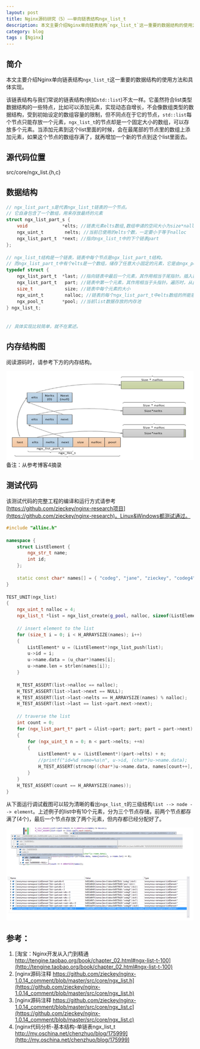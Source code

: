 ```yaml
---
layout: post
title: Nginx源码研究（5）——单向链表结构ngx_list_t
description: 本文主要介绍Nginx单向链表结构`ngx_list_t`这一重要的数据结构的使用方法和具体实现。`ngx_list_t`的节点却是一个固定大小的数组，可以存放多个元素。
category: blog
tags : [Nginx]
---
```


## 简介

本文主要介绍Nginx单向链表结构`ngx_list_t`这一重要的数据结构的使用方法和具体实现。

该链表结构与我们常说的链表结构(例如`std::list`)不太一样。它虽然符合list类型数据结构的一些特点，比如可以添加元素，实现动态自增长，不会像数组类型的数据结构，受到初始设定的数组容量的限制，但不同点在于它的节点，`std::list`每个节点只能存放一个元素，`ngx_list_t`的节点却是一个固定大小的数组，可以存放多个元素。当添加元素到这个list里面的时候，会在最尾部的节点里的数组上添加元素，如果这个节点的数组存满了，就再增加一个新的节点到这个list里面去。

## 源代码位置

src/core/ngx_list.{h,c}

## 数据结构 

```C
// ngx_list_part_s是代表ngx_list_t链表的一个节点。
// 它自身包含了一个数组，用来存放最终的元素
struct ngx_list_part_s {
    void             *elts; //链表元素elts数组,数组申请的空间大小为size*nalloc
    ngx_uint_t        nelts; //当前已使用的elts个数，一定要小于等于nalloc
    ngx_list_part_t  *next; //指向ngx_list_t中的下个链表part
};

// ngx_list_t结构是一个链表，链表中每个节点是ngx_list_part_t结构。
// 而ngx_list_part_t中有个elts是一个数组，储存了任意大小固定的元素，它是由ngx_pool_t分配的连续空间
typedef struct {
    ngx_list_part_t  *last; //指向链表中最后一个元素，其作用相当于尾指针。插入新的节点时，从此开始。
    ngx_list_part_t   part; //链表中第一个元素，其作用相当于头指针。遍历时，从此开始。
    size_t            size; //链表中每个元素的大小
    ngx_uint_t        nalloc; //链表的每个ngx_list_part_t中elts数组的所能容纳的最大元素个数
    ngx_pool_t       *pool; //当前list数据存放的内存池
} ngx_list_t;


// 具体实现比较简单，就不在累述。

```

## 内存结构图

阅读源码时，请参考下方的内存结构。

[![](/images/githubpages/nginx/ngx_list_t.png)](/images/githubpages/nginx/ngx_list_t.png)
备注：从参考博客4摘录


## 测试代码

该测试代码的完整工程的编译和运行方式请参考 [https://github.com/zieckey/nginx-research项目](https://github.com/zieckey/nginx-research)。Linux&Windows都测试通过。

```C++
#include "allinc.h"

namespace {
    struct ListElement {
        ngx_str_t name;
        int id;
    };

    static const char* names[] = { "codeg", "jane", "zieckey", "codeg4", "codeg5", "codeg6", "codeg7", "codeg8", "codeg9", "codeg10" };
}

TEST_UNIT(ngx_list)
{
    ngx_uint_t nalloc = 4;
    ngx_list_t *list = ngx_list_create(g_pool, nalloc, sizeof(ListElement));

    // insert element to the list
    for (size_t i = 0; i < H_ARRAYSIZE(names); i++)
    {
        ListElement* u = (ListElement*)ngx_list_push(list);
        u->id = i;
        u->name.data = (u_char*)names[i];
        u->name.len = strlen(names[i]);
    }
    
    H_TEST_ASSERT(list->nalloc == nalloc);
    H_TEST_ASSERT(list->last->next == NULL);
    H_TEST_ASSERT(list->last->nelts == H_ARRAYSIZE(names) % nalloc);
    H_TEST_ASSERT(list->last == list->part.next->next);

    // traverse the list
    int count = 0;
    for (ngx_list_part_t* part = &list->part; part; part = part->next)
    {
        for (ngx_uint_t n = 0; n < part->nelts; ++n)
        {
            ListElement* u = (ListElement*)(part->elts) + n;
            //printf("id=%d name=%s\n", u->id, (char*)u->name.data);
            H_TEST_ASSERT(strncmp((char*)u->name.data, names[count++], u->name.len) == 0);
        }
    }
    H_TEST_ASSERT(count == H_ARRAYSIZE(names));
}
```

从下面运行调试截图可以较为清晰的看出`ngx_list_t`的三级结构`list --> node --> element`。上述例子的list中有10个元素，分为三个节点存储，前两个节点都存满了(4个)，最后一个节点存放了两个元素，但内存都已经分配好了。

[![](/images/githubpages/nginx/ngx_list_win_debug.png)](/images/githubpages/nginx/ngx_list_win_debug.png)

## 参考：

1. [淘宝：Nginx开发从入门到精通 http://tengine.taobao.org/book/chapter_02.html#ngx-list-t-100](http://tengine.taobao.org/book/chapter_02.html#ngx-list-t-100)
2. [nginx源码注释 https://github.com/zieckey/nginx-1.0.14_comment/blob/master/src/core/ngx_list.h](https://github.com/zieckey/nginx-1.0.14_comment/blob/master/src/core/ngx_list.h)
3. [nginx源码注释 https://github.com/zieckey/nginx-1.0.14_comment/blob/master/src/core/ngx_list.c](https://github.com/zieckey/nginx-1.0.14_comment/blob/master/src/core/ngx_list.c)
4. [nginx代码分析-基本结构-单链表ngx_list_t http://my.oschina.net/chenzhuo/blog/175999](http://my.oschina.net/chenzhuo/blog/175999)